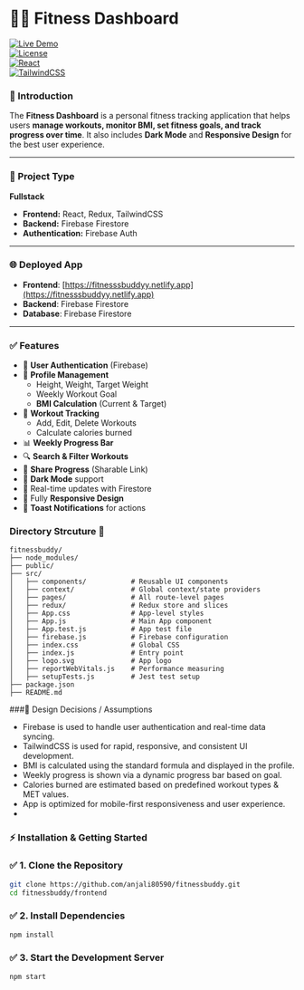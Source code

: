 # 🏋️‍♀️ Fitness Dashboard  
[![Live Demo](https://img.shields.io/badge/Live-Demo-green)](https://fitnesssbuddyy.netlify.app)  
[![License](https://img.shields.io/badge/license-MIT-blue.svg)](LICENSE)  
[![React](https://img.shields.io/badge/React-18-blue?logo=react)](https://reactjs.org/)  
[![TailwindCSS](https://img.shields.io/badge/TailwindCSS-3.x-38B2AC?logo=tailwind-css)](https://tailwindcss.com/)  

### 📖 Introduction  
The **Fitness Dashboard** is a personal fitness tracking application that helps users **manage workouts, monitor BMI, set fitness goals, and track progress over time**. It also includes **Dark Mode** and **Responsive Design** for the best user experience.  

---

### 🧩 Project Type
**Fullstack**  
- **Frontend:** React, Redux, TailwindCSS  
- **Backend:** Firebase Firestore  
- **Authentication:** Firebase Auth   

---

### 🌐 Deployed App
- **Frontend**: [https://fitnesssbuddyy.netlify.app](https://fitnesssbuddyy.netlify.app)  
- **Backend**: Firebase Firestore  
- **Database**: Firebase Firestore  

---

### ✅ Features  
- 🔐 **User Authentication** (Firebase)  
- 👤 **Profile Management**  
  - Height, Weight, Target Weight  
  - Weekly Workout Goal  
  - **BMI Calculation** (Current & Target)  
- 🏃 **Workout Tracking**  
  - Add, Edit, Delete Workouts  
  - Calculate calories burned  
- 📊 **Weekly Progress Bar**  
- 🔍 **Search & Filter Workouts**  
- 🔗 **Share Progress** (Sharable Link)  
- 🌙 **Dark Mode** support  
- 🔄 Real-time updates with Firestore  
- 📱 Fully **Responsive Design**  
- 🔔 **Toast Notifications** for actions  

### Directory Strcuture 📁
```
fitnessbuddy/
├── node_modules/
├── public/
├── src/
│   ├── components/           # Reusable UI components
│   ├── context/              # Global context/state providers
│   ├── pages/                # All route-level pages
│   ├── redux/                # Redux store and slices
│   ├── App.css               # App-level styles
│   ├── App.js                # Main App component
│   ├── App.test.js           # App test file
│   ├── firebase.js           # Firebase configuration
│   ├── index.css             # Global CSS
│   ├── index.js              # Entry point
│   ├── logo.svg              # App logo
│   ├── reportWebVitals.js    # Performance measuring
│   ├── setupTests.js         # Jest test setup
├── package.json
├── README.md
```

###🧠 Design Decisions / Assumptions

- Firebase is used to handle user authentication and real-time data syncing.
- TailwindCSS is used for rapid, responsive, and consistent UI development.
- BMI is calculated using the standard formula and displayed in the profile.
- Weekly progress is shown via a dynamic progress bar based on goal.
- Calories burned are estimated based on predefined workout types & MET values.
- App is optimized for mobile-first responsiveness and user experience.
- 

### ⚡ Installation & Getting Started  

### ✅ 1. Clone the Repository  
```bash
git clone https://github.com/anjali80590/fitnessbuddy.git
cd fitnessbuddy/frontend
```

### ✅ 2. Install Dependencies
```bash 
npm install 
```

### ✅ 3. Start the Development Server
```bash 
npm start 
```
